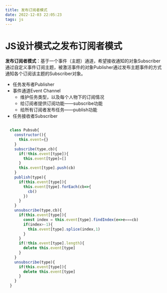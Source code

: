 ```yaml
---
title: 发布订阅者模式
date: 2022-12-03 22:05:23
tags: js
---
```


# JS设计模式之发布订阅者模式

**发布订阅者模式**：基于一个事件（主题）通道，希望接收通知的对象Subscriber通过自定义事件订阅主题，被激活事件的对象Publisher通过发布主题事件的方式通知各个订阅该主题的Subscriber对象。

+ 任务发布者Publisher
+ 事件通道Event Channel
  + 维护任务类型，以及每个人物下的订阅情况
  + 给订阅者提供订阅功能——subscribe功能
  + 给所有订阅者发布任务——publish功能
+ 任务接收者Subscriber

```javascript

  class Pubsub{
    constructor(){
      this.event={}
    }
    subscribe(type,cb){
      if(!this.event[type]){
        this.event[type]=[]
      }
      this.event[type].push(cb)
    }
    publish(type){
      if(this.event[type]){
        this.event[type].forEach(cb=>{
          cb()
        })
      }
    }
    unsubscribe(type,cb){
      if(this.event[type]){
        const index = this.event[type].findIndex(e=>e===cb)
        if(index>-1){
          this.event[type].splice(index,1)
        }
      }
      if(!this.event[type].length){
        delete this.event[type]
      }
    }
    unsubscribe(type){
      if(this.event[type]){
        delete this.event[type]
      }
    }
  }

```